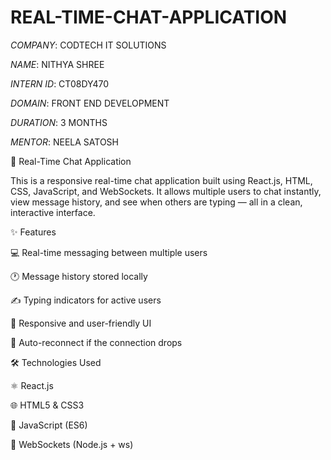 # REAL-TIME-CHAT-APPLICATION

*COMPANY*: CODTECH IT SOLUTIONS

*NAME*: NITHYA SHREE

*INTERN ID*: CT08DY470

*DOMAIN*: FRONT END DEVELOPMENT

*DURATION*: 3 MONTHS

*MENTOR*: NEELA SATOSH

💬 Real-Time Chat Application

This is a responsive real-time chat application built using React.js, HTML, CSS, JavaScript, and WebSockets.
It allows multiple users to chat instantly, view message history, and see when others are typing — all in a clean, interactive interface.

✨ Features

💻 Real-time messaging between multiple users

🕐 Message history stored locally

✍️ Typing indicators for active users

📱 Responsive and user-friendly UI

🔁 Auto-reconnect if the connection drops

🛠️ Technologies Used

⚛️ React.js

🌐 HTML5 & CSS3

🧠 JavaScript (ES6)

🔌 WebSockets (Node.js + ws)
